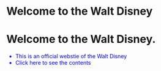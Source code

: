 



# Welcome to the Walt Disney




<html>

<body>

   <h1> Welcome to the Walt Disney. </h1>

   <ul>
       <li style = "color:blue">This is an official webstie of the Walt Disney</li>
       <li style = "color:blue">Click here to see the contents</li>
       
  

